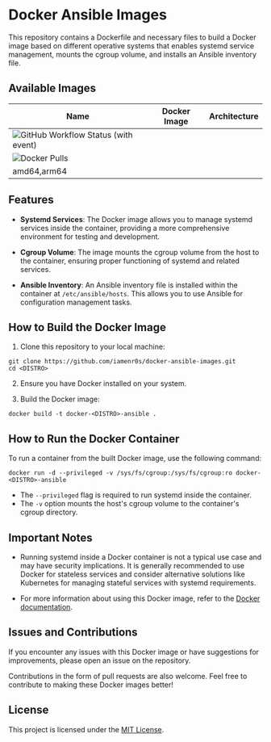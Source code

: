 # Docker Ansible Images

This repository contains a Dockerfile and necessary files to build a Docker image based on different operative systems that enables systemd service management, mounts the cgroup volume, and installs an Ansible inventory file.

## Available Images

| Name | Docker Image | Architecture |
|------|--------------|--------------|
|![GitHub Workflow Status (with event)](https://img.shields.io/github/actions/workflow/status/iamenr0s/docker-ansible-images/.github%2Fworkflows%2Frockylinux8.yml)
|![Docker Pulls](https://img.shields.io/docker/pulls/iamenr0s/docker-rockylinux8-ansible)
|amd64,arm64|

## Features

- **Systemd Services**: The Docker image allows you to manage systemd services inside the container, providing a more comprehensive environment for testing and development.

- **Cgroup Volume**: The image mounts the cgroup volume from the host to the container, ensuring proper functioning of systemd and related services.

- **Ansible Inventory**: An Ansible inventory file is installed within the container at `/etc/ansible/hosts`. This allows you to use Ansible for configuration management tasks.

## How to Build the Docker Image

1. Clone this repository to your local machine:

```
git clone https://github.com/iamenr0s/docker-ansible-images.git
cd <DISTRO>
```

2. Ensure you have Docker installed on your system.

3. Build the Docker image:
```
docker build -t docker-<DISTRO>-ansible .
```

## How to Run the Docker Container

To run a container from the built Docker image, use the following command:
```
docker run -d --privileged -v /sys/fs/cgroup:/sys/fs/cgroup:ro docker-<DISTRO>-ansible
```

- The `--privileged` flag is required to run systemd inside the container.
- The `-v` option mounts the host's cgroup volume to the container's cgroup directory.

## Important Notes

- Running systemd inside a Docker container is not a typical use case and may have security implications. It is generally recommended to use Docker for stateless services and consider alternative solutions like Kubernetes for managing stateful services with systemd requirements.

- For more information about using this Docker image, refer to the [Docker documentation](https://docs.docker.com/).

## Issues and Contributions

If you encounter any issues with this Docker image or have suggestions for improvements, please open an issue on the repository.

Contributions in the form of pull requests are also welcome. Feel free to contribute to making these Docker images better!

## License

This project is licensed under the [MIT License](LICENSE).
